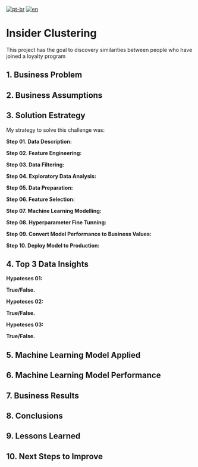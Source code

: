[![pt-br](https://img.shields.io/badge/language-pt--br-green.svg)](https://github.com/GustavoNascimento98/high-value-customers-identification/blob/main/README.md)
[![en](https://img.shields.io/badge/language-en-red.svg)](https://github.com/GustavoNascimento98/high-value-customers-identification/blob/main/README-en.md)

# Insider Clustering

This project has the goal to discovery similarities between people who have joined a loyalty program

## 1. Business Problem

## 2. Business Assumptions

## 3. Solution Estrategy

My strategy to solve this challenge was:

**Step 01. Data Description:**

**Step 02. Feature Engineering:** 

**Step 03. Data Filtering:** 

**Step 04. Exploratory Data Analysis:** 

**Step 05. Data Preparation:** 

**Step 06. Feature Selection:** 

**Step 07. Machine Learning Modelling:** 

**Step 08. Hyperparameter Fine Tunning:** 

**Step 09. Convert Model Performance to Business Values:** 

**Step 10. Deploy Model to Production:** 

## 4. Top 3 Data Insights


**Hypoteses 01:**

**True/False.**


**Hypoteses 02:**

**True/False.**


**Hypoteses 03:**

**True/False.**


## 5. Machine Learning Model Applied

## 6. Machine Learning Model Performance

## 7. Business Results

## 8. Conclusions

## 9. Lessons Learned

## 10. Next Steps to Improve
